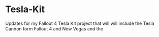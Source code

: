 # Tesla-Kit
Updates for my Fallout 4 Tesla Kit project that will will include the Tesla Cannon form Fallout 4 and New Vegas and the
